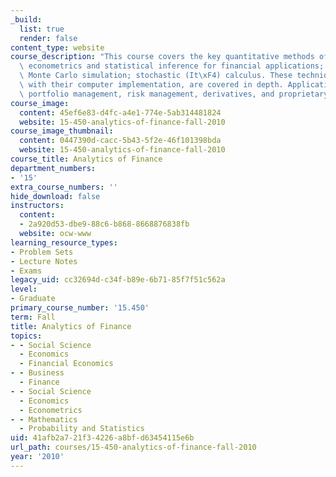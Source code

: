 ```yaml
---
_build:
  list: true
  render: false
content_type: website
course_description: "This course covers the key quantitative methods of finance: financial\
  \ econometrics and statistical inference for financial applications; dynamic optimization;\
  \ Monte Carlo simulation; stochastic (It\xF4) calculus. These techniques, along\
  \ with their computer implementation, are covered in depth. Application areas include\
  \ portfolio management, risk management, derivatives, and proprietary trading.\n"
course_image:
  content: 45ef6e83-d4fc-a4e1-774e-5ab314481824
  website: 15-450-analytics-of-finance-fall-2010
course_image_thumbnail:
  content: 0447390d-cacc-5b43-5f2e-46f101398bda
  website: 15-450-analytics-of-finance-fall-2010
course_title: Analytics of Finance
department_numbers:
- '15'
extra_course_numbers: ''
hide_download: false
instructors:
  content:
  - 2a920d53-dbe9-88c6-b868-8668876838fb
  website: ocw-www
learning_resource_types:
- Problem Sets
- Lecture Notes
- Exams
legacy_uid: cc32694d-c34f-b89e-6b71-85f7f51c562a
level:
- Graduate
primary_course_number: '15.450'
term: Fall
title: Analytics of Finance
topics:
- - Social Science
  - Economics
  - Financial Economics
- - Business
  - Finance
- - Social Science
  - Economics
  - Econometrics
- - Mathematics
  - Probability and Statistics
uid: 41afb2a7-21f3-4226-a8bf-d63454115e6b
url_path: courses/15-450-analytics-of-finance-fall-2010
year: '2010'
---
```

